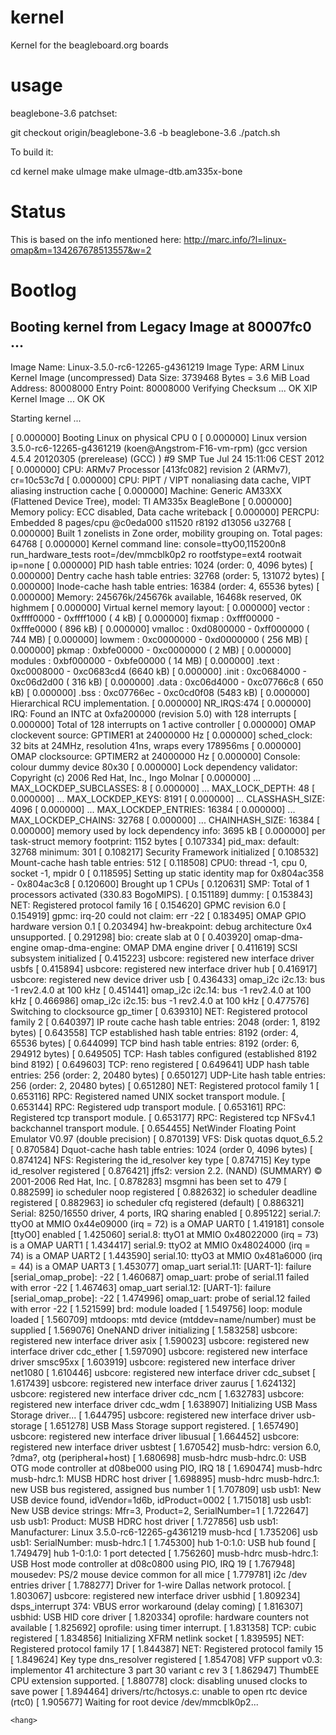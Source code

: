 kernel
======

Kernel for the beagleboard.org boards

usage
======

beaglebone-3.6 patchset:

git checkout origin/beaglebone-3.6 -b beaglebone-3.6
./patch.sh

To build it:

cd kernel
make uImage
make uImage-dtb.am335x-bone

Status
======

This is based on the info mentioned here: http://marc.info/?l=linux-omap&m=134267678513557&w=2

Bootlog
======

## Booting kernel from Legacy Image at 80007fc0 ...
   Image Name:   Linux-3.5.0-rc6-12265-g4361219
   Image Type:   ARM Linux Kernel Image (uncompressed)
   Data Size:    3739468 Bytes = 3.6 MiB
   Load Address: 80008000
   Entry Point:  80008000
   Verifying Checksum ... OK
   XIP Kernel Image ... OK
OK 

Starting kernel ...

[    0.000000] Booting Linux on physical CPU 0
[    0.000000] Linux version 3.5.0-rc6-12265-g4361219 (koen@Angstrom-F16-vm-rpm) (gcc version 4.5.4 20120305 (prerelease) (GCC) ) #9 SMP Tue Jul 24 15:11:06 CEST 2012
[    0.000000] CPU: ARMv7 Processor [413fc082] revision 2 (ARMv7), cr=10c53c7d
[    0.000000] CPU: PIPT / VIPT nonaliasing data cache, VIPT aliasing instruction cache
[    0.000000] Machine: Generic AM33XX (Flattened Device Tree), model: TI AM335x BeagleBone
[    0.000000] Memory policy: ECC disabled, Data cache writeback
[    0.000000] PERCPU: Embedded 8 pages/cpu @c0eda000 s11520 r8192 d13056 u32768
[    0.000000] Built 1 zonelists in Zone order, mobility grouping on.  Total pages: 64768
[    0.000000] Kernel command line: console=ttyO0,115200n8 run_hardware_tests root=/dev/mmcblk0p2 ro rootfstype=ext4 rootwait ip=none
[    0.000000] PID hash table entries: 1024 (order: 0, 4096 bytes)
[    0.000000] Dentry cache hash table entries: 32768 (order: 5, 131072 bytes)
[    0.000000] Inode-cache hash table entries: 16384 (order: 4, 65536 bytes)
[    0.000000] Memory: 245676k/245676k available, 16468k reserved, 0K highmem
[    0.000000] Virtual kernel memory layout:
[    0.000000]     vector  : 0xffff0000 - 0xffff1000   (   4 kB)
[    0.000000]     fixmap  : 0xfff00000 - 0xfffe0000   ( 896 kB)
[    0.000000]     vmalloc : 0xd0800000 - 0xff000000   ( 744 MB)
[    0.000000]     lowmem  : 0xc0000000 - 0xd0000000   ( 256 MB)
[    0.000000]     pkmap   : 0xbfe00000 - 0xc0000000   (   2 MB)
[    0.000000]     modules : 0xbf000000 - 0xbfe00000   (  14 MB)
[    0.000000]       .text : 0xc0008000 - 0xc0683cd4   (6640 kB)
[    0.000000]       .init : 0xc0684000 - 0xc06d2d00   ( 316 kB)
[    0.000000]       .data : 0xc06d4000 - 0xc07766c8   ( 650 kB)
[    0.000000]        .bss : 0xc07766ec - 0xc0cd0f08   (5483 kB)
[    0.000000] Hierarchical RCU implementation.
[    0.000000] NR_IRQS:474
[    0.000000] IRQ: Found an INTC at 0xfa200000 (revision 5.0) with 128 interrupts
[    0.000000] Total of 128 interrupts on 1 active controller
[    0.000000] OMAP clockevent source: GPTIMER1 at 24000000 Hz
[    0.000000] sched_clock: 32 bits at 24MHz, resolution 41ns, wraps every 178956ms
[    0.000000] OMAP clocksource: GPTIMER2 at 24000000 Hz
[    0.000000] Console: colour dummy device 80x30
[    0.000000] Lock dependency validator: Copyright (c) 2006 Red Hat, Inc., Ingo Molnar
[    0.000000] ... MAX_LOCKDEP_SUBCLASSES:  8
[    0.000000] ... MAX_LOCK_DEPTH:          48
[    0.000000] ... MAX_LOCKDEP_KEYS:        8191
[    0.000000] ... CLASSHASH_SIZE:          4096
[    0.000000] ... MAX_LOCKDEP_ENTRIES:     16384
[    0.000000] ... MAX_LOCKDEP_CHAINS:      32768
[    0.000000] ... CHAINHASH_SIZE:          16384
[    0.000000]  memory used by lock dependency info: 3695 kB
[    0.000000]  per task-struct memory footprint: 1152 bytes
[    0.107334] pid_max: default: 32768 minimum: 301
[    0.108217] Security Framework initialized
[    0.108532] Mount-cache hash table entries: 512
[    0.118508] CPU0: thread -1, cpu 0, socket -1, mpidr 0
[    0.118595] Setting up static identity map for 0x804ac358 - 0x804ac3c8
[    0.120600] Brought up 1 CPUs
[    0.120631] SMP: Total of 1 processors activated (330.83 BogoMIPS).
[    0.151189] dummy:
[    0.153843] NET: Registered protocol family 16
[    0.154620] GPMC revision 6.0
[    0.154919] gpmc: irq-20 could not claim: err -22
[    0.183495] OMAP GPIO hardware version 0.1
[    0.203494] hw-breakpoint: debug architecture 0x4 unsupported.
[    0.291298] bio: create slab <bio-0> at 0
[    0.403920] omap-dma-engine omap-dma-engine: OMAP DMA engine driver
[    0.411619] SCSI subsystem initialized
[    0.415223] usbcore: registered new interface driver usbfs
[    0.415894] usbcore: registered new interface driver hub
[    0.416917] usbcore: registered new device driver usb
[    0.436433] omap_i2c i2c.13: bus -1 rev2.4.0 at 100 kHz
[    0.451441] omap_i2c i2c.14: bus -1 rev2.4.0 at 100 kHz
[    0.466986] omap_i2c i2c.15: bus -1 rev2.4.0 at 100 kHz
[    0.477576] Switching to clocksource gp_timer
[    0.639310] NET: Registered protocol family 2
[    0.640397] IP route cache hash table entries: 2048 (order: 1, 8192 bytes)
[    0.643558] TCP established hash table entries: 8192 (order: 4, 65536 bytes)
[    0.644099] TCP bind hash table entries: 8192 (order: 6, 294912 bytes)
[    0.649505] TCP: Hash tables configured (established 8192 bind 8192)
[    0.649603] TCP: reno registered
[    0.649641] UDP hash table entries: 256 (order: 2, 20480 bytes)
[    0.650127] UDP-Lite hash table entries: 256 (order: 2, 20480 bytes)
[    0.651280] NET: Registered protocol family 1
[    0.653116] RPC: Registered named UNIX socket transport module.
[    0.653144] RPC: Registered udp transport module.
[    0.653161] RPC: Registered tcp transport module.
[    0.653177] RPC: Registered tcp NFSv4.1 backchannel transport module.
[    0.654455] NetWinder Floating Point Emulator V0.97 (double precision)
[    0.870139] VFS: Disk quotas dquot_6.5.2
[    0.870584] Dquot-cache hash table entries: 1024 (order 0, 4096 bytes)
[    0.874124] NFS: Registering the id_resolver key type
[    0.874715] Key type id_resolver registered
[    0.876421] jffs2: version 2.2. (NAND) (SUMMARY)  © 2001-2006 Red Hat, Inc.
[    0.878283] msgmni has been set to 479
[    0.882599] io scheduler noop registered
[    0.882632] io scheduler deadline registered
[    0.882963] io scheduler cfq registered (default)
[    0.886321] Serial: 8250/16550 driver, 4 ports, IRQ sharing enabled
[    0.895122] serial.7: ttyO0 at MMIO 0x44e09000 (irq = 72) is a OMAP UART0
[    1.419181] console [ttyO0] enabled
[    1.425060] serial.8: ttyO1 at MMIO 0x48022000 (irq = 73) is a OMAP UART1
[    1.434417] serial.9: ttyO2 at MMIO 0x48024000 (irq = 74) is a OMAP UART2
[    1.443590] serial.10: ttyO3 at MMIO 0x481a6000 (irq = 44) is a OMAP UART3
[    1.453077] omap_uart serial.11: [UART-1]: failure [serial_omap_probe]: -22
[    1.460687] omap_uart: probe of serial.11 failed with error -22
[    1.467463] omap_uart serial.12: [UART-1]: failure [serial_omap_probe]: -22
[    1.474996] omap_uart: probe of serial.12 failed with error -22
[    1.521599] brd: module loaded
[    1.549756] loop: module loaded
[    1.560709] mtdoops: mtd device (mtddev=name/number) must be supplied
[    1.569076] OneNAND driver initializing
[    1.583258] usbcore: registered new interface driver asix
[    1.590023] usbcore: registered new interface driver cdc_ether
[    1.597090] usbcore: registered new interface driver smsc95xx
[    1.603919] usbcore: registered new interface driver net1080
[    1.610446] usbcore: registered new interface driver cdc_subset
[    1.617439] usbcore: registered new interface driver zaurus
[    1.624132] usbcore: registered new interface driver cdc_ncm
[    1.632783] usbcore: registered new interface driver cdc_wdm
[    1.638907] Initializing USB Mass Storage driver...
[    1.644795] usbcore: registered new interface driver usb-storage
[    1.651278] USB Mass Storage support registered.
[    1.657490] usbcore: registered new interface driver libusual
[    1.664452] usbcore: registered new interface driver usbtest
[    1.670542] musb-hdrc: version 6.0, ?dma?, otg (peripheral+host)
[    1.680698] musb-hdrc musb-hdrc.0: USB OTG mode controller at d08be000 using PIO, IRQ 18
[    1.690474] musb-hdrc musb-hdrc.1: MUSB HDRC host driver
[    1.698895] musb-hdrc musb-hdrc.1: new USB bus registered, assigned bus number 1
[    1.707809] usb usb1: New USB device found, idVendor=1d6b, idProduct=0002
[    1.715018] usb usb1: New USB device strings: Mfr=3, Product=2, SerialNumber=1
[    1.722647] usb usb1: Product: MUSB HDRC host driver
[    1.727856] usb usb1: Manufacturer: Linux 3.5.0-rc6-12265-g4361219 musb-hcd
[    1.735206] usb usb1: SerialNumber: musb-hdrc.1
[    1.745300] hub 1-0:1.0: USB hub found
[    1.749479] hub 1-0:1.0: 1 port detected
[    1.756260] musb-hdrc musb-hdrc.1: USB Host mode controller at d08c0800 using PIO, IRQ 19
[    1.767948] mousedev: PS/2 mouse device common for all mice
[    1.779781] i2c /dev entries driver
[    1.788277] Driver for 1-wire Dallas network protocol.
[    1.803067] usbcore: registered new interface driver usbhid
[    1.809234] dsps_interrupt 374: VBUS error workaround (delay coming)
[    1.816307] usbhid: USB HID core driver
[    1.820334] oprofile: hardware counters not available
[    1.825692] oprofile: using timer interrupt.
[    1.831358] TCP: cubic registered
[    1.834856] Initializing XFRM netlink socket
[    1.839595] NET: Registered protocol family 17
[    1.844387] NET: Registered protocol family 15
[    1.849624] Key type dns_resolver registered
[    1.854708] VFP support v0.3: implementor 41 architecture 3 part 30 variant c rev 3
[    1.862947] ThumbEE CPU extension supported.
[    1.880778] clock: disabling unused clocks to save power
[    1.894464] drivers/rtc/hctosys.c: unable to open rtc device (rtc0)
[    1.905677] Waiting for root device /dev/mmcblk0p2...

	<hang>

